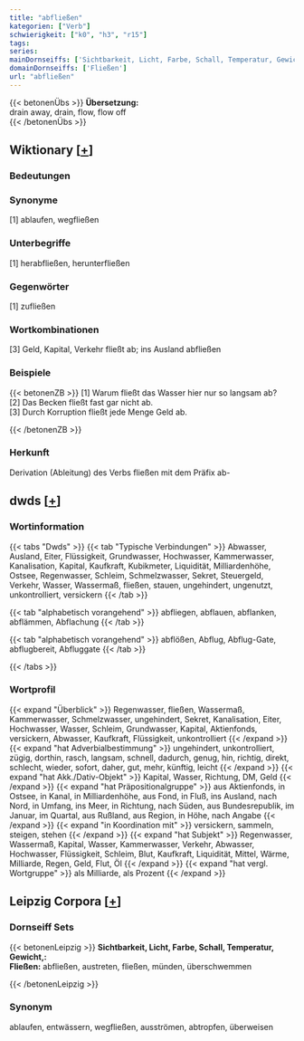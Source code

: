 ```yaml
---
title: "abfließen"
kategorien: ["Verb"]
schwierigkeit: ["k0", "h3", "r15"]
tags:
series:
mainDornseiffs: ['Sichtbarkeit, Licht, Farbe, Schall, Temperatur, Gewicht,']
domainDornseiffs: ['Fließen']
url: "abfließen"
---
```


{{< betonenÜbs >}}
**Übersetzung:**  
drain away, drain, flow, flow  off  
{{< /betonenÜbs >}}

## Wiktionary [[+](https://de.wiktionary.org/wiki/abfließen)]

### Bedeutungen

### Synonyme
[1] ablaufen, wegfließen  

### Unterbegriffe
[1] herabfließen, herunterfließen  

### Gegenwörter
[1] zufließen  

### Wortkombinationen
[3] Geld, Kapital, Verkehr fließt ab; ins Ausland abfließen  

### Beispiele
{{< betonenZB >}}
[1] Warum fließt das Wasser hier nur so langsam ab?  
[2] Das Becken fließt fast gar nicht ab.  
[3] Durch Korruption fließt jede Menge Geld ab.  

{{< /betonenZB >}}
### Herkunft
Derivation (Ableitung) des Verbs fließen mit dem Präfix ab-  



## dwds [[+](https://www.dwds.de/wb/abfließen)]

### Wortinformation
{{< tabs "Dwds" >}}
{{< tab "Typische Verbindungen" >}}
Abwasser, Ausland, Eiter, Flüssigkeit, Grundwasser, Hochwasser, Kammerwasser, Kanalisation, Kapital, Kaufkraft, Kubikmeter, Liquidität, Milliardenhöhe, Ostsee, Regenwasser, Schleim, Schmelzwasser, Sekret, Steuergeld, Verkehr, Wasser, Wassermaß, fließen, stauen, ungehindert, ungenutzt, unkontrolliert, versickern
{{< /tab >}}

{{< tab "alphabetisch vorangehend" >}}
abfliegen, abflauen, abflanken, abflämmen, Abflachung
{{< /tab >}}

{{< tab "alphabetisch vorangehend" >}}
abflößen, Abflug, Abflug-Gate, abflugbereit, Abfluggate
{{< /tab >}}

{{< /tabs >}}

### Wortprofil
{{< expand "Überblick" >}} Regenwasser, fließen, Wassermaß, Kammerwasser, Schmelzwasser, ungehindert, Sekret, Kanalisation, Eiter, Hochwasser, Wasser, Schleim, Grundwasser, Kapital, Aktienfonds, versickern, Abwasser, Kaufkraft, Flüssigkeit, unkontrolliert {{< /expand >}}
{{< expand "hat Adverbialbestimmung" >}} ungehindert, unkontrolliert, zügig, dorthin, rasch, langsam, schnell, dadurch, genug, hin, richtig, direkt, schlecht, wieder, sofort, daher, gut, mehr, künftig, leicht {{< /expand >}}
{{< expand "hat Akk./Dativ-Objekt" >}} Kapital, Wasser, Richtung, DM, Geld {{< /expand >}}
{{< expand "hat Präpositionalgruppe" >}} aus Aktienfonds, in Ostsee, in Kanal, in Milliardenhöhe, aus Fond, in Fluß, ins Ausland, nach Nord, in Umfang, ins Meer, in Richtung, nach Süden, aus Bundesrepublik, im Januar, im Quartal, aus Rußland, aus Region, in Höhe, nach Angabe {{< /expand >}}
{{< expand "in Koordination mit" >}} versickern, sammeln, steigen, stehen {{< /expand >}}
{{< expand "hat Subjekt" >}} Regenwasser, Wassermaß, Kapital, Wasser, Kammerwasser, Verkehr, Abwasser, Hochwasser, Flüssigkeit, Schleim, Blut, Kaufkraft, Liquidität, Mittel, Wärme, Milliarde, Regen, Geld, Flut, Öl {{< /expand >}}
{{< expand "hat vergl. Wortgruppe" >}} als Milliarde, als Prozent {{< /expand >}}

## Leipzig Corpora [[+](https://corpora.uni-leipzig.de/en/res?word=abfließen&corpusId=deu_newscrawl-public_2018)]

### Dornseiff Sets
{{< betonenLeipzig >}}
**Sichtbarkeit, Licht, Farbe, Schall, Temperatur, Gewicht,:**  
**Fließen:** abfließen, austreten, fließen, münden, überschwemmen  

{{< /betonenLeipzig >}}

### Synonym
ablaufen, entwässern, wegfließen, ausströmen, abtropfen, überweisen


